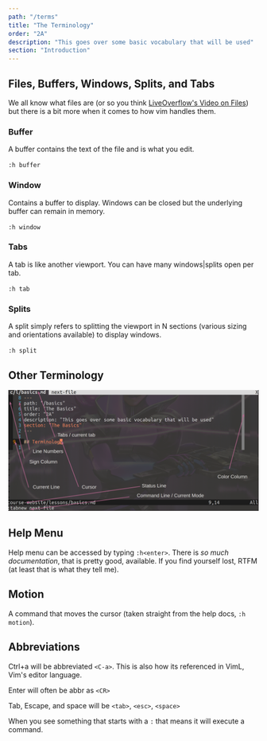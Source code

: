 ```yaml
---
path: "/terms"
title: "The Terminology"
order: "2A"
description: "This goes over some basic vocabulary that will be used"
section: "Introduction"
---
```


## Files, Buffers, Windows, Splits, and Tabs
We all know what files are (or so you think [LiveOverflow's Video on
Files](https://www.youtube.com/watch?v=VVdmmN0su6E)) but there is a bit more
when it comes to how vim handles them.

### Buffer
A buffer contains the text of the file and is what you edit.

`:h buffer`

### Window
Contains a buffer to display.  Windows can be closed but the underlying buffer
can remain in memory.

`:h window`

### Tabs
A tab is like another viewport.  You can have many windows|splits open per tab.

`:h tab`

### Splits
A split simply refers to splitting the viewport in N sections (various sizing
and orientations available) to display windows.

`:h split`

## Other Terminology
![Terms](./images/view-and-terms.png)

## Help Menu
Help menu can be accessed by typing `:h<enter>`.  There is _so much
documentation_, that is pretty good, available.  If you find yourself lost,
RTFM (at least that is what they tell me).

## Motion
A command that moves the cursor (taken straight from the help docs, `:h motion`).

## Abbreviations
Ctrl+a will be abbreviated `<C-a>`.  This is also how its referenced in VimL,
Vim's editor language.

Enter will often be abbr as `<CR>`

Tab, Escape, and space will be `<tab>`, `<esc>`, `<space>`

When you see something that starts with a `:` that means it will execute a command.
